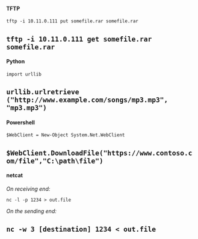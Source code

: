 #### TFTP

```tftp -i 10.11.0.111 put somefile.rar somefile.rar```

```tftp -i 10.11.0.111 get somefile.rar somefile.rar```
-----


#### Python

```import urllib```

```urllib.urlretrieve ("http://www.example.com/songs/mp3.mp3", "mp3.mp3")```
-----


#### Powershell

```$WebClient = New-Object System.Net.WebClient```

```$WebClient.DownloadFile("https://www.contoso.com/file","C:\path\file")```
-----


#### netcat

*On receiving end:*

```nc -l -p 1234 > out.file```

*On the sending end:*

```nc -w 3 [destination] 1234 < out.file```
-----